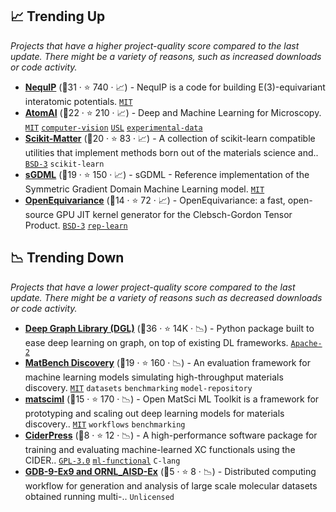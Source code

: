 ## 📈 Trending Up

_Projects that have a higher project-quality score compared to the last update. There might be a variety of reasons, such as increased downloads or code activity._

- <b><a href="https://github.com/mir-group/nequip">NequIP</a></b> (🥇31 ·  ⭐ 740 · 📈) - NequIP is a code for building E(3)-equivariant interatomic potentials. <code><a href="http://bit.ly/34MBwT8">MIT</a></code>
- <b><a href="https://github.com/pycroscopy/atomai">AtomAI</a></b> (🥈22 ·  ⭐ 210 · 📈) - Deep and Machine Learning for Microscopy. <code><a href="http://bit.ly/34MBwT8">MIT</a></code> <a href="https://en.wikipedia.org/wiki/Computer_vision"><code>computer-vision</code></a> <a href="https://en.wikipedia.org/wiki/Unsupervised_learning"><code>USL</code></a> <a href="https://en.wikipedia.org/wiki/Experimental_physics"><code>experimental-data</code></a>
- <b><a href="https://github.com/scikit-learn-contrib/scikit-matter">Scikit-Matter</a></b> (🥈20 ·  ⭐ 83 · 📈) - A collection of scikit-learn compatible utilities that implement methods born out of the materials science and.. <code><a href="http://bit.ly/3aKzpTv">BSD-3</a></code> <code>scikit-learn</code>
- <b><a href="https://github.com/stefanch/sGDML">sGDML</a></b> (🥈19 ·  ⭐ 150 · 📈) - sGDML - Reference implementation of the Symmetric Gradient Domain Machine Learning model. <code><a href="http://bit.ly/34MBwT8">MIT</a></code>
- <b><a href="https://github.com/PASSIONLab/OpenEquivariance">OpenEquivariance</a></b> (🥈14 ·  ⭐ 72 · 📈) - OpenEquivariance: a fast, open-source GPU JIT kernel generator for the Clebsch-Gordon Tensor Product. <code><a href="http://bit.ly/3aKzpTv">BSD-3</a></code> <a href="https://en.wikipedia.org/wiki/Feature_learning"><code>rep-learn</code></a>

## 📉 Trending Down

_Projects that have a lower project-quality score compared to the last update. There might be a variety of reasons such as decreased downloads or code activity._

- <b><a href="https://github.com/dmlc/dgl">Deep Graph Library (DGL)</a></b> (🥇36 ·  ⭐ 14K · 📉) - Python package built to ease deep learning on graph, on top of existing DL frameworks. <code><a href="http://bit.ly/3nYMfla">Apache-2</a></code>
- <b><a href="https://github.com/janosh/matbench-discovery">MatBench Discovery</a></b> (🥇19 ·  ⭐ 160 · 📉) - An evaluation framework for machine learning models simulating high-throughput materials discovery. <code><a href="http://bit.ly/34MBwT8">MIT</a></code> <code>datasets</code> <code>benchmarking</code> <code>model-repository</code>
- <b><a href="https://github.com/IntelLabs/matsciml">matsciml</a></b> (🥈15 ·  ⭐ 170 · 📉) - Open MatSci ML Toolkit is a framework for prototyping and scaling out deep learning models for materials discovery.. <code><a href="http://bit.ly/34MBwT8">MIT</a></code> <code>workflows</code> <code>benchmarking</code>
- <b><a href="https://github.com/mir-group/CiderPress">CiderPress</a></b> (🥈8 ·  ⭐ 12 · 📉) - A high-performance software package for training and evaluating machine-learned XC functionals using the CIDER.. <code><a href="http://bit.ly/2M0xdwT">GPL-3.0</a></code> <a href="https://en.wikipedia.org/wiki/Category:Density_functional_theory"><code>ml-functional</code></a> <code>C-lang</code>
- <b><a href="https://github.com/ORNL/Analysis-of-Large-Scale-Molecular-Datasets-with-Python">GDB-9-Ex9 and ORNL_AISD-Ex</a></b> (🥉5 ·  ⭐ 8 · 📉) - Distributed computing workflow for generation and analysis of large scale molecular datasets obtained running multi-.. <code>Unlicensed</code>


